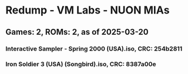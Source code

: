 # Redump - VM Labs - NUON MIAs
## Games: 2, ROMs: 2, as of 2025-03-20

### Interactive Sampler - Spring 2000 (USA).iso, CRC: 254b2811
### Iron Soldier 3 (USA) (Songbird).iso, CRC: 8387a00e
